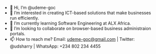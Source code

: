 - 👋 Hi, I’m @udeme-goc
- 👀 I’m interested in creating ICT-based solutions that make businesses run efficiently.
- 🌱 I’m currently learning Software Engineering at ALX Africa.
- 💞️ I’m looking to collaborate on browser-based business administraion portals.
- 📫 How to reach me? Email: udeme-goc@gmail.com  | Twitter: @udsharry  |  WhatsApp: +234 802 234 4455

<!---
udeme-goc/udeme-goc is a ✨ special ✨ repository because its `README.md` (this file) appears on your GitHub profile.
You can click the Preview link to take a look at your changes.
--->

